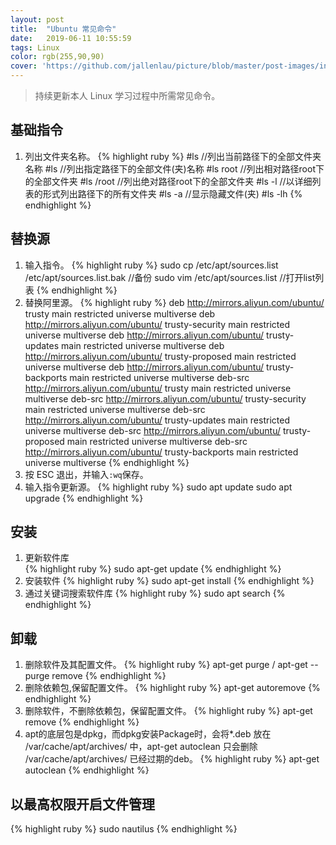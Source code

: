 ```yaml
---
layout: post
title:  "Ubuntu 常见命令"
date:   2019-06-11 10:55:59
tags: Linux
color: rgb(255,90,90)
cover: 'https://github.com/jallenlau/picture/blob/master/post-images/install_ubuntu.png?raw=true'
---
```


> 持续更新本人 Linux 学习过程中所需常见命令。

## 基础指令
1.  列出文件夹名称。
{% highlight ruby %}
#ls //列出当前路径下的全部文件夹名称
#ls <path> //列出指定路径下的全部文件(夹)名称
#ls root //列出相对路径root下的全部文件夹
#ls /root //列出绝对路径root下的全部文件夹
#ls -l <path> //以详细列表的形式列出路径下的所有文件夹
#ls -a <path> //显示隐藏文件(夹)
#ls -lh
{% endhighlight %}

## 替换源
1. 输入指令。
{% highlight ruby %}
sudo cp /etc/apt/sources.list /etc/apt/sources.list.bak //备份
sudo vim  /etc/apt/sources.list //打开list列表
{% endhighlight %}
2. 替换阿里源。
{% highlight ruby %}
deb http://mirrors.aliyun.com/ubuntu/ trusty main restricted universe multiverse
deb http://mirrors.aliyun.com/ubuntu/ trusty-security main restricted universe multiverse
deb http://mirrors.aliyun.com/ubuntu/ trusty-updates main restricted universe multiverse
deb http://mirrors.aliyun.com/ubuntu/ trusty-proposed main restricted universe multiverse
deb http://mirrors.aliyun.com/ubuntu/ trusty-backports main restricted universe multiverse
deb-src http://mirrors.aliyun.com/ubuntu/ trusty main restricted universe multiverse
deb-src http://mirrors.aliyun.com/ubuntu/ trusty-security main restricted universe multiverse
deb-src http://mirrors.aliyun.com/ubuntu/ trusty-updates main restricted universe multiverse
deb-src http://mirrors.aliyun.com/ubuntu/ trusty-proposed main restricted universe multiverse
deb-src http://mirrors.aliyun.com/ubuntu/ trusty-backports main restricted universe multiverse
{% endhighlight %}
3. 按 ESC 退出，并输入`:wq`保存。
4. 输入指令更新源。
{% highlight ruby %}
sudo apt update
sudo apt upgrade
{% endhighlight %}

## 安装
1. 更新软件库  
{% highlight ruby %}
sudo apt-get update
{% endhighlight %}
2. 安装软件
{% highlight ruby %}
sudo apt-get install <package>
{% endhighlight %}
3. 通过关键词搜索软件库
{% highlight ruby %}
sudo apt search <key>
{% endhighlight %}

## 卸载
1. 删除软件及其配置文件。
{% highlight ruby %}
apt-get purge / apt-get --purge remove <package>
{% endhighlight %}
2. 删除依赖包,保留配置文件。
{% highlight ruby %}
apt-get autoremove <package>
{% endhighlight %}
3. 删除软件，不删除依赖包，保留配置文件。
{% highlight ruby %}
apt-get remove <package>
{% endhighlight %}
4. apt的底层包是dpkg，而dpkg安装Package时，会将*.deb 放在 /var/cache/apt/archives/ 中，apt-get autoclean 只会删除 /var/cache/apt/archives/ 已经过期的deb。
{% highlight ruby %}
apt-get autoclean
{% endhighlight %}

## 以最高权限开启文件管理
{% highlight ruby %}
sudo nautilus
{% endhighlight %}
